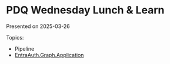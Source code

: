 ﻿# PDQ Wednesday Lunch & Learn

Presented on 2025-03-26

Topics:

+ Pipeline
+ [EntraAuth.Graph.Application](https://github.com/FriedrichWeinmann/EntraAuth.Graph.Application)
